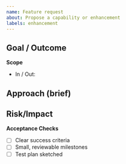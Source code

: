 ```yaml
---
name: Feature request
about: Propose a capability or enhancement
labels: enhancement
---
```


**Goal / Outcome**
-

**Scope**
- In / Out:

**Approach (brief)**
-

**Risk/Impact**
-

**Acceptance Checks**
- [ ] Clear success criteria
- [ ] Small, reviewable milestones
- [ ] Test plan sketched
